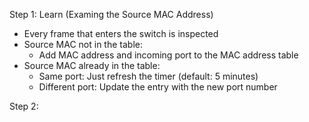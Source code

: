 Step 1: Learn (Examing the Source MAC Address)
- Every frame that enters the switch is inspected
- Source MAC not in the table:
	- Add MAC address and incoming port to the MAC address table
- Source MAC already in the table:
	- Same port: Just refresh the timer (default: 5 minutes)
	- Different port: Update the entry with the new port number

Step 2: 